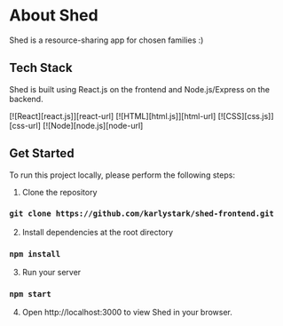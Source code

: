 # About Shed 

Shed is a resource-sharing app for chosen families :) 

## Tech Stack

Shed is built using React.js on the frontend and Node.js/Express on the backend. 

[![React][react.js]][react-url]
[![HTML][html.js]][html-url]
[![CSS][css.js]][css-url]
[![Node][node.js][node-url]

## Get Started

To run this project locally, please perform the following steps:

1. Clone the repository

### `git clone https://github.com/karlystark/shed-frontend.git`

2. Install dependencies at the root directory

### `npm install`

3. Run your server

### `npm start`

4. Open http://localhost:3000 to view Shed in your browser. 

